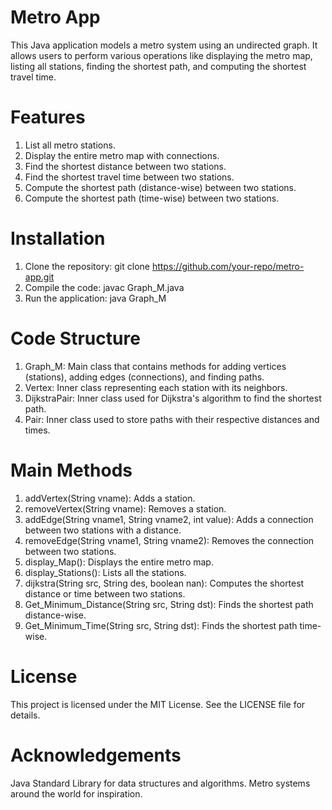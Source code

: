 # Metro App
This Java application models a metro system using an undirected graph. It allows users to perform various operations like displaying the metro map, listing all stations, finding the shortest path, and computing the shortest travel time.

# Features
1. List all metro stations.
2. Display the entire metro map with connections.
3. Find the shortest distance between two stations.
4. Find the shortest travel time between two stations.
5. Compute the shortest path (distance-wise) between two stations.
6. Compute the shortest path (time-wise) between two stations.

# Installation
1. Clone the repository: git clone https://github.com/your-repo/metro-app.git
2. Compile the code: javac Graph_M.java
3. Run the application: java Graph_M
   
# Code Structure
1. Graph_M: Main class that contains methods for adding vertices (stations), adding edges (connections), and finding paths.
2. Vertex: Inner class representing each station with its neighbors.
3. DijkstraPair: Inner class used for Dijkstra's algorithm to find the shortest path.
4. Pair: Inner class used to store paths with their respective distances and times.
   
# Main Methods
1. addVertex(String vname): Adds a station.
2. removeVertex(String vname): Removes a station.
3. addEdge(String vname1, String vname2, int value): Adds a connection between two stations with a distance.
4. removeEdge(String vname1, String vname2): Removes the connection between two stations.
5. display_Map(): Displays the entire metro map.
6. display_Stations(): Lists all the stations.
7. dijkstra(String src, String des, boolean nan): Computes the shortest distance or time between two stations.
8. Get_Minimum_Distance(String src, String dst): Finds the shortest path distance-wise.
9. Get_Minimum_Time(String src, String dst): Finds the shortest path time-wise.

# License
This project is licensed under the MIT License. See the LICENSE file for details.

# Acknowledgements
Java Standard Library for data structures and algorithms.
Metro systems around the world for inspiration.
